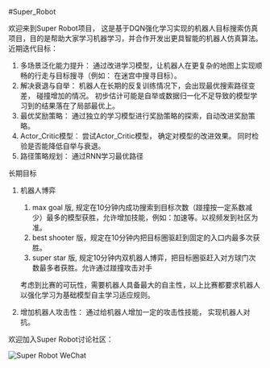 #Super_Robot

  欢迎来到Super Robot项目， 这是基于DQN强化学习实现的机器人目标搜索仿真项目，目的是帮助大家学习机器学习，并合作开发出更具智能的机器人仿真算法。
  近期迭代目标：
  1. 多场景泛化能力提升： 通过改进学习模型，让机器人在更复杂的地图上实现顺畅的行走与目标搜寻（例如： 在迷宫中搜寻目标）。
  2. 解决衰退与自举： 机器人在长期的反复训练情况下，会出现最优搜索路径变差， 碰撞增加的情况。 初步估计可能是自举或数据归一化不足导致的模型学习到的结果落在了局部最优上。
  3. 最优奖励策略： 通过独立的学习模型进行奖励策略的探索，自动改进奖励策略。
  4. Actor_Critic模型： 尝试Actor_Critic模型， 确定对模型的改进效果。 同时检验是否能降低自举与衰退。
  5. 路径策略规划： 通过RNN学习最优路径

  长期目标
  1. 机器人博弈
     1. max goal 版, 规定在10分钟内成功搜索到目标次数（踫撞按一定系数减少）最多的模型获胜，允许增加技能，例如：加速等。以视频发到社区为准。
     2. best shooter 版，规定在10分钟内把目标圈驱赶到固定的入口内最多次获胜。
     3. super star 版, 规定10分钟内双机器人博弈，把目标圈驱赶入对方球门次数最多者获胜。允许通过踫撞攻击对手
     
     考虑到比赛的可玩性，需要机器人具备最大的自主性，以上比赛都要求机器人以强化学习为基础模型自主学习适应规则。
        
  3. 增加机器人攻击性： 通过给机器人增加一定的攻击性技能， 实现机器人对抗。

  
欢迎加入Super Robot讨论社区：

![Super Robot WeChat](https://github.com/MichaelMGL1573/Super_Robot/assets/153053425/c58c5169-5559-479c-ba93-e215138dca92)
